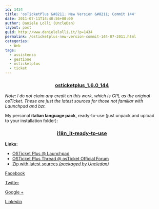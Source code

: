 ```yaml
---
id: 1434
title: 'osTicketPlus &#8211; New Version &#8211; Commit 144'
date: 2011-07-11T14:40:56+00:00
author: Daniele Lolli (UncleDan)
layout: post
guid: http://www.danielelolli.it/?p=1434
permalink: /osticketplus-new-version-commit-144-07-2011.html
categories:
  - Web
tags:
  - assistenza
  - gestione
  - osticketplus
  - ticket
---
```

<h3 style="text-align: center;">
  <a title="osticketplus_1.6.0_144" href="http://www.danielelolli.it/wp-content/uploads/2011/07/osticketplus_1.6.0_144.zip" target="_blank">osticketplus_1.6.0_144</a>
</h3>

_Note: I do not claim any credit on this work, which is GPL as the original osTicket. These are just the latest sources for those not familiar with Launchpad and bzr._
  
My personal **italian language pack**, ready-to-use (just unpack and upload to your installation folder):

<h3 style="text-align: center;">
  <a href="http://www.danielelolli.it/wp-content/uploads/2011/07/i18n_it-ready-to-use.zip">i18n_it-ready-to-use</a>
</h3>

**Links:**

  * <a title="OSTicket Plus @ Launchpad" href="https://launchpad.net/osticketplus" target="_blank">OSTicket Plus @ Launchpad</a>
  * <a title="OSTicket Plus Thread @ osTicket Official Forum" href="http://osticket.com/forums/showthread.php?t=4688&highlight=osticketplus" target="_blank">OSTicket Plus Thread @ osTicket Official Forum</a>
  * <a title="osticketplus_1.6.0_144.zip" href="http://www.danielelolli.it/wp-content/uploads/2011/07/osticketplus_1.6.0_144.zip" target="_blank">Zip with latest sources <em>(packaged by Uncledan)</em></a>

<div class="container_share">
  <a href="http://www.facebook.com/sharer.php?u=http://www.danielelolli.it/osticketplus-new-version-commit-144-07-2011.html&t=osTicketPlus &#8211; New Version &#8211; Commit 144" target="_blank" class="button_purab_share facebook"><span><i class="icon-facebook"></i></span>
  
  <p>
    Facebook
  </p></a> 
  
  <a href="http://twitter.com/share?url=http://www.danielelolli.it/osticketplus-new-version-commit-144-07-2011.html&text=osTicketPlus &#8211; New Version &#8211; Commit 144" target="_blank" class="button_purab_share twitter"><span><i class="icon-twitter"></i></span>
  
  <p>
    Twitter
  </p></a> 
  
  <a href="https://plus.google.com/share?url=http://www.danielelolli.it/osticketplus-new-version-commit-144-07-2011.html" target="_blank" class="button_purab_share google-plus"><span><i class="icon-google-plus"></i></span>
  
  <p>
    Google +
  </p></a> 
  
  <a href="http://www.linkedin.com/shareArticle?mini=true&url=http://www.danielelolli.it/osticketplus-new-version-commit-144-07-2011.html&title=osTicketPlus &#8211; New Version &#8211; Commit 144" target="_blank" class="button_purab_share linkedin"><span><i class="icon-linkedin"></i></span>
  
  <p>
    Linkedin
  </p></a>
</div>